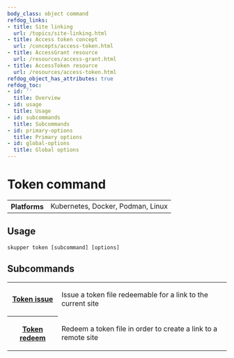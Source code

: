 ```yaml
---
body_class: object command
refdog_links:
- title: Site linking
  url: /topics/site-linking.html
- title: Access token concept
  url: /concepts/access-token.html
- title: AccessGrant resource
  url: /resources/access-grant.html
- title: AccessToken resource
  url: /resources/access-token.html
refdog_object_has_attributes: true
refdog_toc:
- id: ''
  title: Overview
- id: usage
  title: Usage
- id: subcommands
  title: Subcommands
- id: primary-options
  title: Primary options
- id: global-options
  title: Global options
---
```


# Token command

<section>

<table class="fields"><tr><th>Platforms</th><td>Kubernetes, Docker, Podman, Linux</td></table>

</section>

<section>

## Usage

~~~ shell
skupper token [subcommand] [options]
~~~

</section>

<section>

## Subcommands

<table class="objects">
<tr><th><a href="issue.html">Token issue</a></th><td><p>Issue a token file redeemable for a link to the current site</p>
</td></tr>
<tr><th><a href="redeem.html">Token redeem</a></th><td><p>Redeem a token file in order to create a link to a remote site</p>
</td></tr>
</table>

</section>
